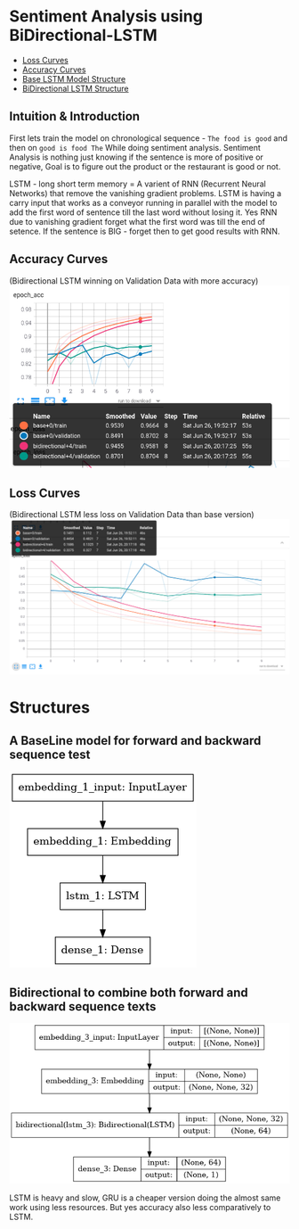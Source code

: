# Sentiment Analysis using BiDirectional-LSTM
- [Loss Curves](/#Loss-Curves)
- [Accuracy Curves](/#Accuracy-Curves)
- [Base LSTM Model Structure](/#Structures)
- [BiDirectional LSTM Structure](/#Structures)

## Intuition & Introduction
First lets train the model on chronological sequence - ```The food is good``` and then on ```good is food The``` While doing sentiment analysis. Sentiment Analysis is nothing just knowing if the sentence is more of positive or negative, Goal is to figure out the product or the restaurant is good or not.

LSTM - long short term memory = A varient of RNN (Recurrent Neural Networks) that remove the vanishing gradient problems. LSTM is having a carry input that works as a conveyor running in parallel with the model to add the first word of sentence till the last word without losing it. Yes RNN due to vanishing gradient forget what the first word was till the end of setence. If the sentence is BIG - forget then to get good results with RNN.

## Accuracy Curves
(Bidirectional LSTM winning on Validation Data with more accuracy)
![Acc](assets/acc.png)

## Loss Curves
(Bidirectional LSTM less loss on Validation Data than base version)
![Loss](assets/loss.png)

# Structures
## A BaseLine model for forward and backward sequence test
![Base](assets/imdb_base_.png)

## Bidirectional to combine both forward and backward sequence texts
![Bi_Dir](assets/imdb_bidirectional_.png)

LSTM is heavy and slow, GRU is a cheaper version doing the almost same work using less resources. But yes accuracy also less comparatively to LSTM.

